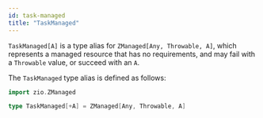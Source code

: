 ```yaml
---
id: task-managed
title: "TaskManaged"
---
```


`TaskManaged[A]` is a type alias for `ZManaged[Any, Throwable, A]`, which represents a managed resource that has no requirements, and may fail with a `Throwable` value, or succeed with an `A`.

The `TaskManaged` type alias is defined as follows:

```scala mdoc:compile-only
import zio.ZManaged

type TaskManaged[+A] = ZManaged[Any, Throwable, A]
```
